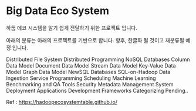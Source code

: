 # Big Data Eco System

하둡 에코 시스템을 알기 쉽게 전달하기 위한 프로젝트 입니다.

아래의 분류는 아래의 프로젝트를 기반으로 합니다.
향후, 한글화 될 것이고 재분류될 예정 입니다.

Distributed File System
Distributed Programming
NoSQL Databases
  Column Data Model
  Document Data Model
  Stream Data Model
  Key-Value Data Model
  Graph Data Model
NewSQL Databases
SQL-on-Hadoop
Data Ingestion
Service Programming
Scheduling
Machine Learning
Benchmarking and QA Tools
Security
Metadata Management
System Deployment
Applications
Development Frameworks
Categorizing Pending..

Ref : https://hadoopecosystemtable.github.io/

